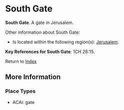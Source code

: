# South Gate
**South Gate**. 
A gate in Jerusalem. 




Other information about South Gate:


* Is located within the following region(s): 
[Jerusalem](Jerusalem.md). 




**Key References for South Gate**: 
1CH 26:15. 






Return to [Index](00-Index.md)

## More Information

### Place Types

* ACAI: gate




